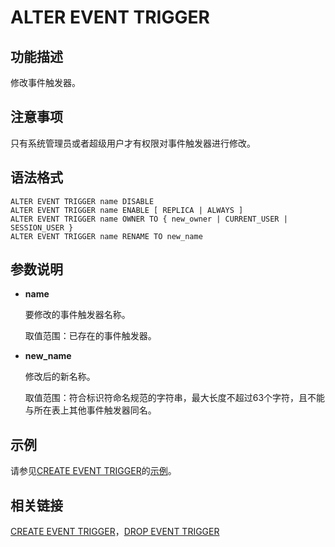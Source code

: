 # ALTER EVENT TRIGGER

## 功能描述<a name="zh-cn_topic_0283137014_zh-cn_topic_0271320281_zh-cn_topic_0059777936_sb9efc89be09141c3b332116dd8c2b35d"></a>

修改事件触发器。


## 注意事项<a name="zh-cn_topic_0283137014_zh-cn_topic_0237122081_zh-cn_topic_0059777936_s1cdad938760340bbbbd8251750b59176"></a>

只有系统管理员或者超级用户才有权限对事件触发器进行修改。
## 语法格式<a name="zh-cn_topic_0283130714_zh-cn_topic_0237122081_zh-cn_topic_0059777936_sf623225ad89841f9a3d73338aa22a6ed"></a>

```
ALTER EVENT TRIGGER name DISABLE
ALTER EVENT TRIGGER name ENABLE [ REPLICA | ALWAYS ]
ALTER EVENT TRIGGER name OWNER TO { new_owner | CURRENT_USER | SESSION_USER }
ALTER EVENT TRIGGER name RENAME TO new_name
```

## 参数说明<a name="zh-cn_topic_0283137014_zh-cn_topic_0237122081_zh-cn_topic_0059777895_se717dd5fd464489bb0235495c62d3a9e"></a>

-   **name**

    要修改的事件触发器名称。

    取值范围：已存在的事件触发器。

-   **new\_name**

    修改后的新名称。

    取值范围：符合标识符命名规范的字符串，最大长度不超过63个字符，且不能与所在表上其他事件触发器同名。


## 示例<a name="zh-cn_topic_0283137014_zh-cn_topic_0237122081_zh-cn_topic_0059777895_s7f55076bb56940b7920a431c0c344669"></a>

请参见[CREATE EVENT TRIGGER](CREATE-EVENT-TRIGGER.md)的[示例](CREATE-EVENT-TRIGGER.md#zh-cn_topic_0283137014_zh-cn_topic_0237122081_zh-cn_topic_0059777895_s7f55076bb56940b7920a431c0c344669)。

## 相关链接<a name="zh-cn_topic_0283137014_zh-cn_topic_0237212081_zh-cn_topic_0059777895_see210f0a4a346d4c8e1c34bd85b3ec05"></a>

[CREATE EVENT TRIGGER](CREATE-EVENT-TRIGGER.md)，[DROP EVENT TRIGGER](DROP-EVENT-TRIGGER.md)

